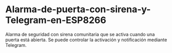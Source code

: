 # Alarma-de-puerta-con-sirena-y-Telegram-en-ESP8266
Alarma de seguridad con sirena comunitaria que se activa cuando una puerta está abierta. Se puede controlar la activación y notificación mediante Telegram.
